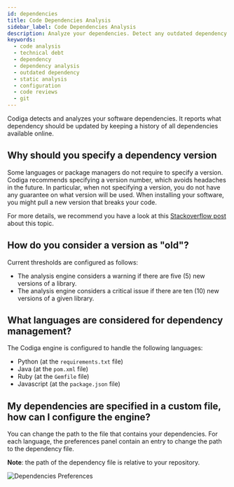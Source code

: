 ```yaml
---
id: dependencies
title: Code Dependencies Analysis
sidebar_label: Code Dependencies Analysis
description: Analyze your dependencies. Detect any outdated dependency that might be unsafe or insecure and get notification to upgrade them.
keywords:
  - code analysis
  - technical debt
  - dependency
  - dependency analysis
  - outdated dependency
  - static analysis
  - configuration
  - code reviews
  - git
---
```


Codiga detects and analyzes your software dependencies. It reports
what dependency should be updated by keeping a history of all dependencies
available online.

## Why should you specify a dependency version

Some languages or package managers do not require to specify a version.
Codiga recommends specifying a version number, which avoids headaches
in the future. In particular, when not specifying a version, you do not
have any guarantee on what version will be used. When installing your software,
you might pull a new version that breaks your code.

For more details, we recommend you have a look at this
[Stackoverflow post](https://stackoverflow.com/questions/55052434/does-python-requirements-file-have-to-specify-version)
about this topic.

## How do you consider a version as "old"?

Current thresholds are configured as follows:

- The analysis engine considers a warning if there are five (5) new versions
  of a library.
- The analysis engine considers a critical issue if there are ten (10) new
  versions of a given library.

## What languages are considered for dependency management?

The Codiga engine is configured to handle the following languages:

- Python (at the `requirements.txt` file)
- Java (at the `pom.xml` file)
- Ruby (at the `Gemfile` file)
- Javascript (at the `package.json` file)

## My dependencies are specified in a custom file, how can I configure the engine?

You can change the path to the file that contains your dependencies.
For each language, the preferences panel contain an entry to change the path
to the dependency file.

**Note**: the path of the dependency file is relative to your repository.

![Dependencies Preferences](/img/dependencies-preferences.png)
